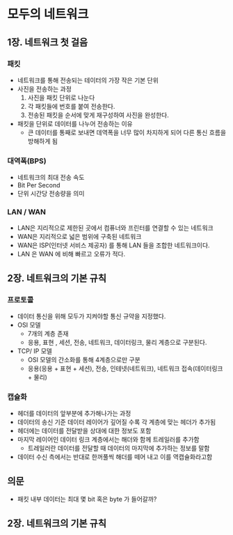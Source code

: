 # 모두의 네트워크

## 1장. 네트워크 첫 걸음
### 패킷
- 네트워크를 통해 전송되는 테이터의 가장 작은 기본 단위
- 사진을 전송하는 과정
  1. 사진을 패킷 단위로 나눈다
  2. 각 패킷들에 번호를 붙여 전송한다.
  3. 전송된 패킷을 순서에 맞게 재구성하여 사진을 완성한다.
- 패킷을 단위로 데이터를 나누어 전송하는 이유
  - 큰 데이터를 통째로 보내면 데역폭을 너무 많이 차지하게 되어 다른 통신 흐름을 방해하게 됨

### 대역폭(BPS)
  - 네트워크의 최대 전송 속도
  - Bit Per Second
  - 단위 시간당 전송량을 의미

### LAN / WAN
- LAN은 지리적으로 제한된 곳에서 컴퓨너와 프린터를 연결할 수 있는 네트워크
- WAN은 지리적으로 넓은 범위에 구축된 네트워크
- WAN은 ISP(인터넷 서비스 제공자) 를 통해 LAN 들을 조합한 네트워크이다.
- LAN 은 WAN 에 비해 빠르고 오류가 적다.

## 2장. 네트워크의 기본 규칙

### 프로토콜
- 데이터 통신을 위해 모두가 지켜야할 통신 규약을 지정했다.
- OSI 모델
  - 7개의 계층 존재
  - 응용, 표현 , 세션, 전송, 네트워크, 데이터링크, 물리 계층으로 구분된다.
- TCP/ IP 모델
  - OSI 모델의 간소화를 통해 4계층으로만 구분
  - 응용(응용 + 표현 + 세션), 전송, 인테넷(네트워크), 네트워크 접속(데이터링크 + 물리)

### 캡슐화
- 헤더를 데이터의 앞부분에 추가해나가는 과정
- 데이터의 송신 기준 데이터 레이어가 깊어질 수록 각 계층에 맞는 헤더가 추가됨
- 헤더에는 데이터를 전달받을 상대에 대한 정보도 포함
- 마지막 레이어인 데이터 링크 계층에서는 해더와 함께 트레일러를 추가함
  - 트레일러란 데이터를 전달할 때 데이터의 마지막에 추가하는 정보를 말함
- 데이터 수신 측에서는 반대로 한꺼풀씩 해더를 떼어 내고 이를 역캡슐화라고함

## 의문
- 패킷 내부 데이터는 최대 몇 bit 혹은 byte 가 들어갈까?


## 2장. 네트워크의 기본 규칙